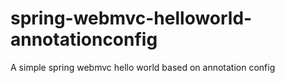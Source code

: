 # spring-webmvc-helloworld-annotationconfig
A simple spring webmvc hello world based on annotation config
